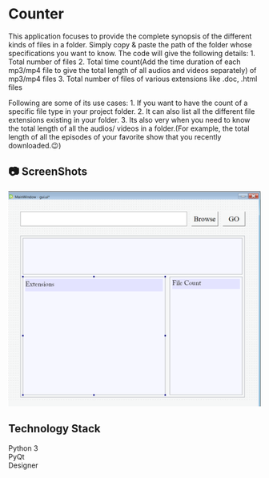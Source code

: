 # Counter

This application focuses to provide the complete synopsis of the different kinds of files in a folder.
Simply copy & paste the path of the folder whose specifications you want to know.
The code will give the following details:
    1. Total number of files
    2. Total time count(Add the time duration of each mp3/mp4 file to give the total length of all audios and videos           separately) of mp3/mp4 files
    3. Total number of files of various extensions like .doc, .html files
    
 Following are some of its use cases:
    1. If you want to have the count of a specific file type in your project folder.
    2. It can also list all the different file extensions existing in your folder. 
    3. Its also very when you need to know the total length of all the audios/ videos in a folder.(For example, the total       length of all the episodes of your favorite show that you recently downloaded.😉)
 



## :camera: ScreenShots
![gui](https://github.com/prachi0112/Counter/blob/master/gui.png)


## Technology Stack
Python 3    
PyQt  
Designer
